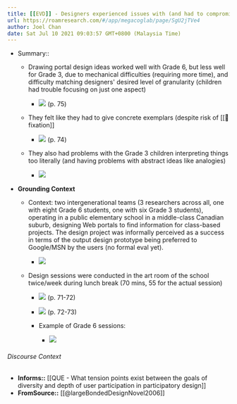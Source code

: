 ```yaml
---
title: [[EVD]] - Designers experienced issues with (and had to compromise) design activities, such as analogies and giving concrete examplers, with 3rd-graders due to cognitive and difficulties with focus and abstract ideas - [[@largeBondedDesignNovel2006]]
url: https://roamresearch.com/#/app/megacoglab/page/SgU2jTVe4
author: Joel Chan
date: Sat Jul 10 2021 09:03:57 GMT+0800 (Malaysia Time)
---
```


- Summary::

    - Drawing portal design ideas worked well with Grade 6, but less well for Grade 3, due to mechanical difficulties (requiring more time), and difficulty matching designers' desired level of granularity (children had trouble focusing on just one aspect)

        - ![](https://firebasestorage.googleapis.com/v0/b/firescript-577a2.appspot.com/o/imgs%2Fapp%2Fmegacoglab%2FJbc1-qKUUo.png?alt=media&token=28be6a5c-cc3c-4c93-85ad-06a223a023b1) (p. 75)

    - They felt like they had to give concrete exemplars (despite risk of [[🧱 fixation]]

        - ![](https://firebasestorage.googleapis.com/v0/b/firescript-577a2.appspot.com/o/imgs%2Fapp%2Fmegacoglab%2FvZCt1O1Ste.png?alt=media&token=4b807465-d68e-4fa8-b882-ac20641876d4) (p. 74)

    - They also had problems with the Grade 3 children interpreting things too literally (and having problems with abstract ideas like analogies)

        - ![](https://firebasestorage.googleapis.com/v0/b/firescript-577a2.appspot.com/o/imgs%2Fapp%2Fmegacoglab%2FjFjRpxhBSb.png?alt=media&token=9e9e7e5e-f8d0-48d8-8445-e1c0205a768d)
- **Grounding Context**

    - Context: two intergenerational teams (3 researchers across all, one with eight Grade 6 students, one with six Grade 3 students), operating in a public elementary school in a middle-class Canadian suburb, designing Web portals to find information for class-based projects. The design project was informally perceived as a success in terms of the output design prototype being preferred to Google/MSN by the users (no formal eval yet).

        - ![](https://firebasestorage.googleapis.com/v0/b/firescript-577a2.appspot.com/o/imgs%2Fapp%2Fmegacoglab%2FVq6c3IJV_i.png?alt=media&token=da31b43a-d09e-4ca2-8c18-0fb1d0f8252f)

    - Design sessions were conducted in the art room of the school twice/week during lunch break (70 mins, 55 for the actual session)

        - ![](https://firebasestorage.googleapis.com/v0/b/firescript-577a2.appspot.com/o/imgs%2Fapp%2Fmegacoglab%2FzNsEewGvsA.png?alt=media&token=dc45c8a6-6ac0-42d9-97d5-c46a62d90cd8) (p. 71-72)

        - ![](https://firebasestorage.googleapis.com/v0/b/firescript-577a2.appspot.com/o/imgs%2Fapp%2Fmegacoglab%2FpXIQ4au8Sg.png?alt=media&token=acf7dd11-8554-4042-92d4-ca63d40eb231) (p. 72-73)

        - Example of Grade 6 sessions:

            - ![](https://firebasestorage.googleapis.com/v0/b/firescript-577a2.appspot.com/o/imgs%2Fapp%2Fmegacoglab%2FRNLHHnM4Jz.png?alt=media&token=f8473682-c47d-426d-ac22-e2a081992f7a)

###### Discourse Context

- **Informs::** [[QUE - What tension points exist between the goals of diversity and depth of user participation in participatory design]]
- **FromSource::** [[@largeBondedDesignNovel2006]]
